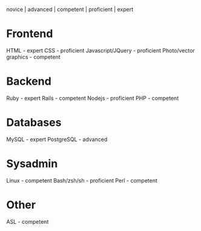 novice | advanced | competent | proficient | expert
# Frontend
HTML - expert
CSS - proficient
Javascript/JQuery - proficient
Photo/vector graphics - competent

# Backend
Ruby - expert
Rails - competent
Nodejs - proficient
PHP - competent

# Databases
MySQL - expert
PostgreSQL - advanced

# Sysadmin
Linux - competent
Bash/zsh/sh - proficient
Perl - competent

# Other
ASL - competent

